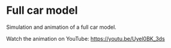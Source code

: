# Full car model
Simulation and animation of a full car model.

Watch the animation on YouTube: https://youtu.be/Uyel0BK_3ds
